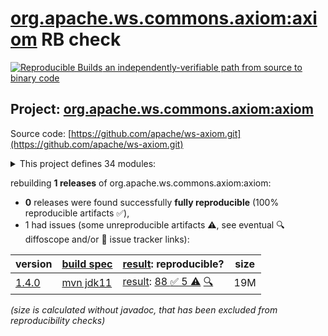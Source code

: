 [org.apache.ws.commons.axiom:axiom](https://central.sonatype.com/artifact/org.apache.ws.commons.axiom/axiom/versions) RB check
=======

[![Reproducible Builds](https://reproducible-builds.org/images/logos/rb.svg) an independently-verifiable path from source to binary code](https://reproducible-builds.org/)

## Project: [org.apache.ws.commons.axiom:axiom](https://central.sonatype.com/artifact/org.apache.ws.commons.axiom/axiom/versions)

Source code: [https://github.com/apache/ws-axiom.git](https://github.com/apache/ws-axiom.git)

<details><summary>This project defines 34 modules:</summary>

* [org.apache.ws.commons.axiom:axiom](https://central.sonatype.com/artifact/org.apache.ws.commons.axiom/axiom/1.4.0)
* [org.apache.ws.commons.axiom:axiom-api](https://central.sonatype.com/artifact/org.apache.ws.commons.axiom/axiom-api/1.4.0)
* [org.apache.ws.commons.axiom:axiom-compat](https://central.sonatype.com/artifact/org.apache.ws.commons.axiom/axiom-compat/1.4.0)
* [org.apache.ws.commons.axiom:axiom-dom](https://central.sonatype.com/artifact/org.apache.ws.commons.axiom/axiom-dom/1.4.0)
* [org.apache.ws.commons.axiom:axiom-impl](https://central.sonatype.com/artifact/org.apache.ws.commons.axiom/axiom-impl/1.4.0)
* [org.apache.ws.commons.axiom:axiom-jaxb](https://central.sonatype.com/artifact/org.apache.ws.commons.axiom/axiom-jaxb/1.4.0)
* [org.apache.ws.commons.axiom:axiom-testsuite](https://central.sonatype.com/artifact/org.apache.ws.commons.axiom/axiom-testsuite/1.4.0)
* [org.apache.ws.commons.axiom:axiom-truth](https://central.sonatype.com/artifact/org.apache.ws.commons.axiom/axiom-truth/1.4.0)
* [org.apache.ws.commons.axiom:axiom-weaver](https://central.sonatype.com/artifact/org.apache.ws.commons.axiom/axiom-weaver/1.4.0)
* [org.apache.ws.commons.axiom:axiom-weaver-annotations](https://central.sonatype.com/artifact/org.apache.ws.commons.axiom/axiom-weaver-annotations/1.4.0)
* [org.apache.ws.commons.axiom:axiom-weaver-maven-plugin](https://central.sonatype.com/artifact/org.apache.ws.commons.axiom/axiom-weaver-maven-plugin/1.4.0)
* [org.apache.ws.commons.axiom:base64-utils](https://central.sonatype.com/artifact/org.apache.ws.commons.axiom/base64-utils/1.4.0)
* [org.apache.ws.commons.axiom:buildutils](https://central.sonatype.com/artifact/org.apache.ws.commons.axiom/buildutils/1.4.0)
* [org.apache.ws.commons.axiom:buildutils-maven-plugin](https://central.sonatype.com/artifact/org.apache.ws.commons.axiom/buildutils-maven-plugin/1.4.0)
* [org.apache.ws.commons.axiom:components](https://central.sonatype.com/artifact/org.apache.ws.commons.axiom/components/1.4.0)
* [org.apache.ws.commons.axiom:core-mixins](https://central.sonatype.com/artifact/org.apache.ws.commons.axiom/core-mixins/1.4.0)
* [org.apache.ws.commons.axiom:core-streams](https://central.sonatype.com/artifact/org.apache.ws.commons.axiom/core-streams/1.4.0)
* [org.apache.ws.commons.axiom:dom-mixins](https://central.sonatype.com/artifact/org.apache.ws.commons.axiom/dom-mixins/1.4.0)
* [org.apache.ws.commons.axiom:dom-testsuite](https://central.sonatype.com/artifact/org.apache.ws.commons.axiom/dom-testsuite/1.4.0)
* [org.apache.ws.commons.axiom:implementations](https://central.sonatype.com/artifact/org.apache.ws.commons.axiom/implementations/1.4.0)
* [org.apache.ws.commons.axiom:jaxen-testsuite](https://central.sonatype.com/artifact/org.apache.ws.commons.axiom/jaxen-testsuite/1.4.0)
* [org.apache.ws.commons.axiom:jaxp-testsuite](https://central.sonatype.com/artifact/org.apache.ws.commons.axiom/jaxp-testsuite/1.4.0)
* [org.apache.ws.commons.axiom:mixins](https://central.sonatype.com/artifact/org.apache.ws.commons.axiom/mixins/1.4.0)
* [org.apache.ws.commons.axiom:multiton](https://central.sonatype.com/artifact/org.apache.ws.commons.axiom/multiton/1.4.0)
* [org.apache.ws.commons.axiom:om-mixins](https://central.sonatype.com/artifact/org.apache.ws.commons.axiom/om-mixins/1.4.0)
* [org.apache.ws.commons.axiom:saaj-testsuite](https://central.sonatype.com/artifact/org.apache.ws.commons.axiom/saaj-testsuite/1.4.0)
* [org.apache.ws.commons.axiom:shade-axiom-xml](https://central.sonatype.com/artifact/org.apache.ws.commons.axiom/shade-axiom-xml/1.4.0)
* [org.apache.ws.commons.axiom:soap-testsuite](https://central.sonatype.com/artifact/org.apache.ws.commons.axiom/soap-testsuite/1.4.0)
* [org.apache.ws.commons.axiom:spring-ws-testsuite](https://central.sonatype.com/artifact/org.apache.ws.commons.axiom/spring-ws-testsuite/1.4.0)
* [org.apache.ws.commons.axiom:testing](https://central.sonatype.com/artifact/org.apache.ws.commons.axiom/testing/1.4.0)
* [org.apache.ws.commons.axiom:testutils](https://central.sonatype.com/artifact/org.apache.ws.commons.axiom/testutils/1.4.0)
* [org.apache.ws.commons.axiom:xml-testsuite](https://central.sonatype.com/artifact/org.apache.ws.commons.axiom/xml-testsuite/1.4.0)
* [org.apache.ws.commons.axiom:xml-truth](https://central.sonatype.com/artifact/org.apache.ws.commons.axiom/xml-truth/1.4.0)
* [org.apache.ws.commons.axiom:xml-utils](https://central.sonatype.com/artifact/org.apache.ws.commons.axiom/xml-utils/1.4.0)
</details>

rebuilding **1 releases** of org.apache.ws.commons.axiom:axiom:
- **0** releases were found successfully **fully reproducible** (100% reproducible artifacts :white_check_mark:),
- 1 had issues (some unreproducible artifacts :warning:, see eventual :mag: diffoscope and/or :memo: issue tracker links):

| version | [build spec](/BUILDSPEC.md) | [result](https://reproducible-builds.org/docs/jvm/): reproducible? | size |
| -- | --------- | ------ | -- |
| [1.4.0](https://central.sonatype.com/artifact/org.apache.ws.commons.axiom/axiom/1.4.0/pom) | [mvn jdk11](axiom-1.4.0.buildspec) | [result](axiom-1.4.0.buildinfo): [88 :white_check_mark:  5 :warning:](axiom-1.4.0.buildcompare) [:mag:](axiom-1.4.0.diffoscope) | 19M |

<i>(size is calculated without javadoc, that has been excluded from reproducibility checks)</i>
